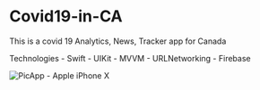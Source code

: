# Covid19-in-CA

This is a covid 19 Analytics, News, Tracker app for Canada

Technologies - Swift - UIKit - MVVM - URLNetworking - Firebase

![PicApp - Apple iPhone X](https://user-images.githubusercontent.com/76862160/115793834-d47a2d80-a39a-11eb-86e8-116c83a74158.png)
